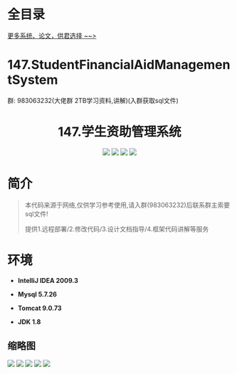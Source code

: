 # 全目录

[更多系统、论文，供君选择 ~~>](https://www.bitwise.net.cn)
# 147.StudentFinancialAidManagementSystem

<p>群: 983063232(大佬群 2TB学习资料,讲解)(入群获取sql文件)</p>

<p><h1 align="center">147.学生资助管理系统</h1></p>


<p align="center">
	<img src="https://img.shields.io/badge/jdk-1.8-orange.svg"/>
    <img src="https://img.shields.io/badge/spring-5.x-lightgrey.svg"/>
    <img src="https://img.shields.io/badge/springmvc-3.x-blue.svg"/>
    <img src="https://img.shields.io/badge/mybatis-5.x-yellow.svg"/>
</p>

# 简介


> 本代码来源于网络,仅供学习参考使用,请入群(983063232)后联系群主索要sql文件!
>
> 提供1.远程部署/2.修改代码/3.设计文档指导/4.框架代码讲解等服务




# 环境

- <b>IntelliJ IDEA 2009.3</b>

- <b>Mysql 5.7.26</b>

- <b>Tomcat 9.0.73</b>

- <b>JDK 1.8</b>




## 缩略图


![](https://bitwise.oss-cn-heyuan.aliyuncs.com/2024/9/10/d0a576f8-ba4b-4f00-8100-bd5e9d41803e.png)
![](https://bitwise.oss-cn-heyuan.aliyuncs.com/2024/9/10/524da240-fa03-4ba6-901f-387d524dd492.png)
![](https://bitwise.oss-cn-heyuan.aliyuncs.com/2024/9/10/309425a8-e54b-4a9c-86e0-2082117a4ca4.png)
![](https://bitwise.oss-cn-heyuan.aliyuncs.com/2024/9/10/0abae802-8c11-4f99-afab-8b87e4294d90.png)
![](https://bitwise.oss-cn-heyuan.aliyuncs.com/2024/9/10/6694a7fe-dc72-4a4c-8540-285d10a91931.png)


